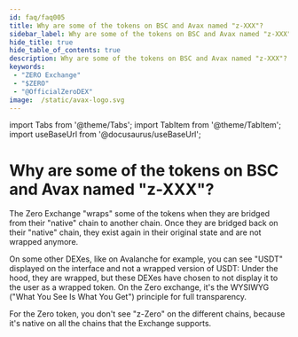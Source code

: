 ```yaml
---
id: faq/faq005
title: Why are some of the tokens on BSC and Avax named "z-XXX"?
sidebar_label: Why are some of the tokens on BSC and Avax named "z-XXX"?
hide_title: true
hide_table_of_contents: true
description: Why are some of the tokens on BSC and Avax named "z-XXX"?
keywords:
 - "ZERO Exchange"
 - "$ZERO"
 - "@OfficialZeroDEX"
image:  /static/avax-logo.svg
---
```


import Tabs from '@theme/Tabs';
import TabItem from '@theme/TabItem';
import useBaseUrl from '@docusaurus/useBaseUrl';

# Why are some of the tokens on BSC and Avax named "z-XXX"?

The Zero Exchange "wraps" some of the tokens when they are bridged from their "native" chain to another chain.  Once they are bridged back on their "native" chain, they exist again in their original state and are not wrapped anymore.

On some other DEXes, like on Avalanche for example, you can see "USDT" displayed on the interface and not a wrapped version of USDT: Under the hood, they are wrapped, but these DEXes have chosen to not display it to the user as a wrapped token.   On the Zero exchange, it's the WYSIWYG ("What You See Is What You Get") principle for full transparency.

For the Zero token, you don't see "z-Zero" on the different chains, because it's native on all the chains that the Exchange supports.
